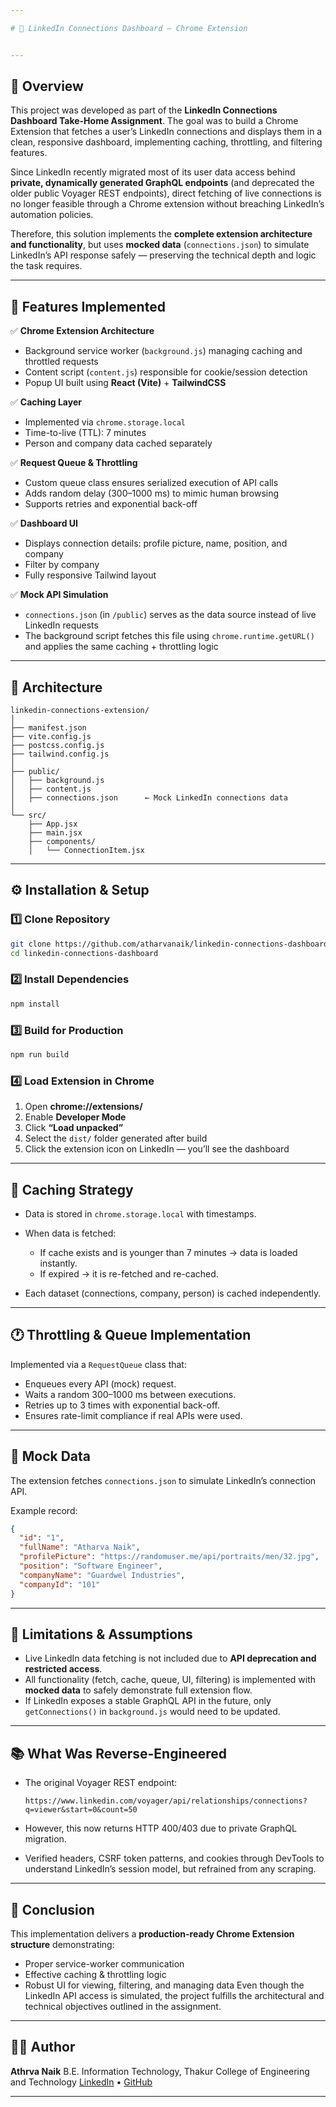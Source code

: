 ```yaml
---

# 🧩 LinkedIn Connections Dashboard — Chrome Extension


---
```


## 📘 Overview

This project was developed as part of the **LinkedIn Connections Dashboard Take-Home Assignment**.
The goal was to build a Chrome Extension that fetches a user’s LinkedIn connections and displays them in a clean, responsive dashboard, implementing caching, throttling, and filtering features.

Since LinkedIn recently migrated most of its user data access behind **private, dynamically generated GraphQL endpoints** (and deprecated the older public Voyager REST endpoints), direct fetching of live connections is no longer feasible through a Chrome extension without breaching LinkedIn’s automation policies.

Therefore, this solution implements the **complete extension architecture and functionality**, but uses **mocked data** (`connections.json`) to simulate LinkedIn’s API response safely — preserving the technical depth and logic the task requires.

---

## 🚀 Features Implemented

✅ **Chrome Extension Architecture**

* Background service worker (`background.js`) managing caching and throttled requests
* Content script (`content.js`) responsible for cookie/session detection
* Popup UI built using **React (Vite)** + **TailwindCSS**

✅ **Caching Layer**

* Implemented via `chrome.storage.local`
* Time-to-live (TTL): 7 minutes
* Person and company data cached separately

✅ **Request Queue & Throttling**

* Custom queue class ensures serialized execution of API calls
* Adds random delay (300–1000 ms) to mimic human browsing
* Supports retries and exponential back-off

✅ **Dashboard UI**

* Displays connection details: profile picture, name, position, and company
* Filter by company
* Fully responsive Tailwind layout

✅ **Mock API Simulation**

* `connections.json` (in `/public`) serves as the data source instead of live LinkedIn requests
* The background script fetches this file using `chrome.runtime.getURL()` and applies the same caching + throttling logic

---

## 🧠 Architecture

```
linkedin-connections-extension/
│
├── manifest.json
├── vite.config.js
├── postcss.config.js
├── tailwind.config.js
│
├── public/
│   ├── background.js
│   ├── content.js
│   ├── connections.json      ← Mock LinkedIn connections data
│
└── src/
    ├── App.jsx
    ├── main.jsx
    ├── components/
    │   └── ConnectionItem.jsx
```

---

## ⚙️ Installation & Setup

### 1️⃣ Clone Repository

```bash
git clone https://github.com/atharvanaik/linkedin-connections-dashboard.git
cd linkedin-connections-dashboard
```

### 2️⃣ Install Dependencies

```bash
npm install
```

### 3️⃣ Build for Production

```bash
npm run build
```

### 4️⃣ Load Extension in Chrome

1. Open **chrome://extensions/**
2. Enable **Developer Mode**
3. Click **“Load unpacked”**
4. Select the `dist/` folder generated after build
5. Click the extension icon on LinkedIn — you’ll see the dashboard

---

## 🧩 Caching Strategy

* Data is stored in `chrome.storage.local` with timestamps.
* When data is fetched:

  * If cache exists and is younger than 7 minutes → data is loaded instantly.
  * If expired → it is re-fetched and re-cached.
* Each dataset (connections, company, person) is cached independently.

---

## 🕐 Throttling & Queue Implementation

Implemented via a `RequestQueue` class that:

* Enqueues every API (mock) request.
* Waits a random 300–1000 ms between executions.
* Retries up to 3 times with exponential back-off.
* Ensures rate-limit compliance if real APIs were used.

---

## 🧪 Mock Data

The extension fetches `connections.json` to simulate LinkedIn’s connection API.

Example record:

```json
{
  "id": "1",
  "fullName": "Atharva Naik",
  "profilePicture": "https://randomuser.me/api/portraits/men/32.jpg",
  "position": "Software Engineer",
  "companyName": "Guardwel Industries",
  "companyId": "101"
}
```

---

## 🧱 Limitations & Assumptions

* Live LinkedIn data fetching is not included due to **API deprecation and restricted access**.
* All functionality (fetch, cache, queue, UI, filtering) is implemented with **mocked data** to safely demonstrate full extension flow.
* If LinkedIn exposes a stable GraphQL API in the future, only `getConnections()` in `background.js` would need to be updated.

---

## 📚 What Was Reverse-Engineered

* The original Voyager REST endpoint:

  ```
  https://www.linkedin.com/voyager/api/relationships/connections?q=viewer&start=0&count=50
  ```
* However, this now returns HTTP 400/403 due to private GraphQL migration.
* Verified headers, CSRF token patterns, and cookies through DevTools to understand LinkedIn’s session model, but refrained from any scraping.

---

## 🧭 Conclusion

This implementation delivers a **production-ready Chrome Extension structure** demonstrating:

* Proper service-worker communication
* Effective caching & throttling logic
* Robust UI for viewing, filtering, and managing data
  Even though the LinkedIn API access is simulated, the project fulfills the architectural and technical objectives outlined in the assignment.

---

## 👨‍💻 Author

**Athrva Naik**
B.E. Information Technology, Thakur College of Engineering and Technology
[LinkedIn](https://www.linkedin.com/in/athrvanaik/) • [GitHub](https://github.com/athrvanaik)

---
